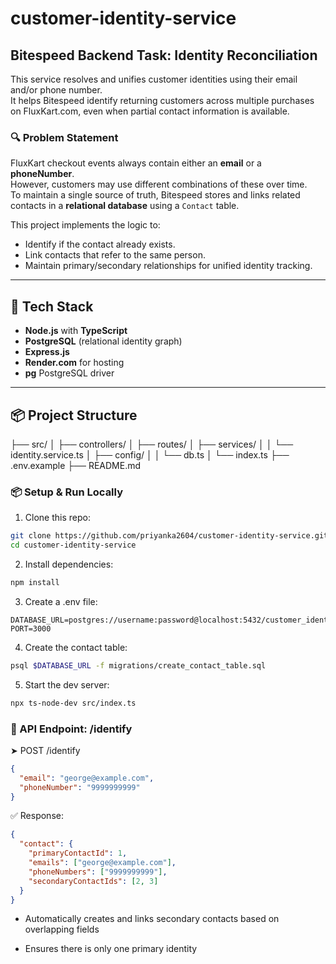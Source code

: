 # customer-identity-service
## Bitespeed Backend Task: Identity Reconciliation

This service resolves and unifies customer identities using their email and/or phone number.  
It helps Bitespeed identify returning customers across multiple purchases on FluxKart.com, even when partial contact information is available.

### 🔍 Problem Statement

FluxKart checkout events always contain either an **email** or a **phoneNumber**.  
However, customers may use different combinations of these over time.  
To maintain a single source of truth, Bitespeed stores and links related contacts in a **relational database** using a `Contact` table.

This project implements the logic to:
- Identify if the contact already exists.
- Link contacts that refer to the same person.
- Maintain primary/secondary relationships for unified identity tracking.

---

## 🚀 Tech Stack

- **Node.js** with **TypeScript**
- **PostgreSQL** (relational identity graph)
- **Express.js**
- **Render.com** for hosting
- **pg** PostgreSQL driver

---

## 📦 Project Structure
├── src/
│ ├── controllers/
│ ├── routes/
│ ├── services/
│ │ └── identity.service.ts
│ ├── config/
│ │ └── db.ts
│ └── index.ts
├── .env.example
├── README.md

### 📦 Setup & Run Locally

1. Clone this repo:
```bash
git clone https://github.com/priyanka2604/customer-identity-service.git
cd customer-identity-service
```

2. Install dependencies:
```bash
npm install
```

3. Create a .env file:
```env
DATABASE_URL=postgres://username:password@localhost:5432/customer_identity
PORT=3000
```

4. Create the contact table:
```bash
psql $DATABASE_URL -f migrations/create_contact_table.sql
```

5. Start the dev server:

```bash
npx ts-node-dev src/index.ts
```

### 🧪 API Endpoint: /identify
➤ POST /identify
```json
{
  "email": "george@example.com",
  "phoneNumber": "9999999999"
}
```

✅ Response:
```json
{
  "contact": {
    "primaryContactId": 1,
    "emails": ["george@example.com"],
    "phoneNumbers": ["9999999999"],
    "secondaryContactIds": [2, 3]
  }
}
```

- Automatically creates and links secondary contacts based on overlapping fields

- Ensures there is only one primary identity

  








